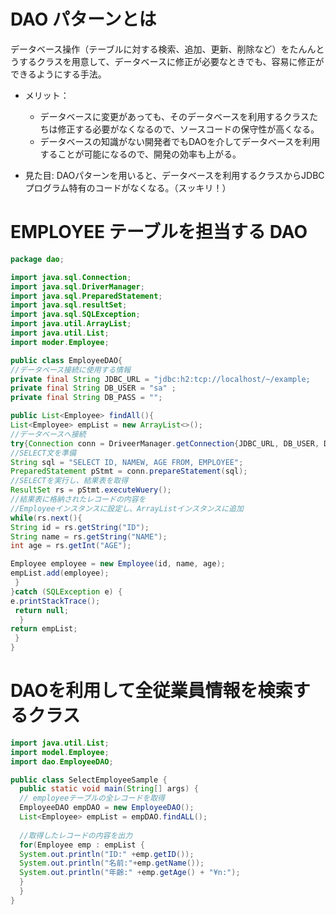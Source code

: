 # DAO パターンとは
 データベース操作（テーブルに対する検索、追加、更新、削除など）をたんんとうするクラスを用意して、データベースに修正が必要なときでも、容易に修正ができるようにする手法。
 
 - メリット：
   - データベースに変更があっても、そのデータベースを利用するクラスたちは修正する必要がなくなるので、ソースコードの保守性が高くなる。
   - データベースの知識がない開発者でもDAOを介してデータベースを利用することが可能になるので、開発の効率も上がる。
 
 - 見た目: DAOパターンを用いると、データベースを利用するクラスからJDBCプログラム特有のコードがなくなる。（スッキリ！）
 # EMPLOYEE テーブルを担当する DAO
 
 ```Java
 package dao;
 
 import java.sql.Connection;
 import java.sql.DriverManager;
 import java.sql.PreparedStatement;
 import java.sql.resultSet;
 import java.sql.SQLException;
 import java.util.ArrayList;
 import java.util.List;
 import moder.Employee;
 
 public class EmployeeDAO{
 //データベース接続に使用する情報
 private final String JDBC_URL = "jdbc:h2:tcp://localhost/~/example;
 private final String DB_USER = "sa" ;
 private final String DB_PASS = "";
 
 public List<Employee> findAll(){
 List<Employee> empList = new ArrayList<>();
 //データベースへ接続
 try{Connection conn = DriveerManager.getConnection{JDBC_URL, DB_USER, DB_PASS)){
 //SELECT文を準備
 String sql = "SELECT ID, NAMEW, AGE FROM, EMPLOYEE";
 PreparedStatement pStmt = conn.prepareStatement(sql);
 //SELECTを実行し、結果表を取得
 ResultSet rs = pStmt.executeWuery();
 //結果表に格納されたレコードの内容を
 //Employeeインスタンスに設定し、ArrayListインスタンスに追加
 while(rs.next(){
 String id = rs.getString("ID");
 String name = rs.getString("NAME");
 int age = rs.getInt("AGE");
 
 Employee employee = new Employee(id, name, age);
 empList.add(employee);
  }
 }catch (SQLException e) {
 e.printStackTrace();
  return null;
   }
 return empList;
  }
 } 
 ```
 # DAOを利用して全従業員情報を検索するクラス
 ```Java
 import java.util.List;
 import model.Employee;
 import dao.EmployeeDAO;
 
 public class SelectEmployeeSample {
   public static void main(String[] args) {
   // employeeテーブルの全レコードを取得
   EmployeeDAO empDAO = new EmployeeDAO();
   List<Employee> empList = empDAO.findALL();
   
   //取得したレコードの内容を出力
   for(Employee emp : empList {
   System.out.println("ID:" +emp.getID());
   System.out.println("名前:"+emp.getName());
   System.out.println("年齢:" +emp.getAge() + "¥n:");
   }
   }
}
```
 ```
